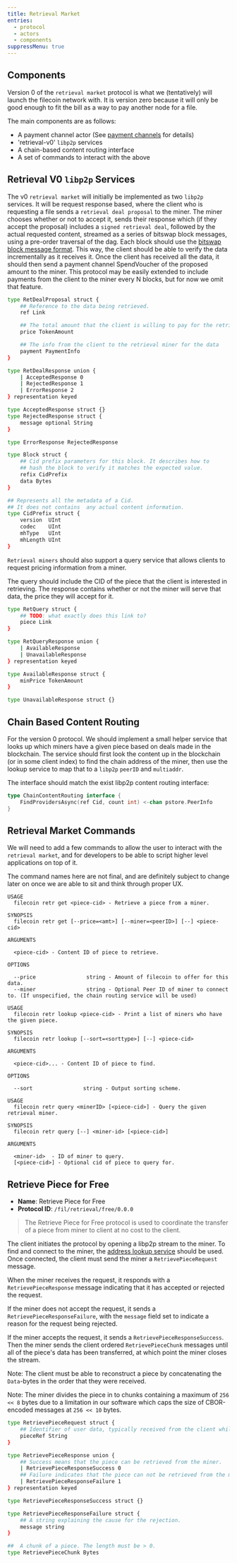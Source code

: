 ```yaml
---
title: Retrieval Market
entries:
  - protocol
  - actors
  - components
suppressMenu: true
---
```


## Components

Version 0 of the `retrieval market` protocol is what we (tentatively) will launch the filecoin network with. It is version zero because it will only be good enough to fit the bill as a way to pay another node for a file.

The main components are as follows:

- A payment channel actor (See [payment channels](payment-channels.md) for details)
- 'retrieval-v0' `libp2p` services
- A chain-based content routing interface
- A set of commands to interact with the above

## Retrieval V0 `libp2p` Services

The v0 `retrieval market` will initially be implemented as two `libp2p` services. It will be request response based, where the client who is requesting a file sends a `retrieval deal proposal` to the miner. The miner chooses whether or not to accept it, sends their response which (if they accept the proposal) includes a `signed retrieval deal`, followed by the actual requested content, streamed as a series of bitswap block messages, using a pre-order traversal of the dag. Each block should use the [bitswap block message format](https://github.com/ipfs/go-bitswap/blob/c980d7ed36f278e93828acf920f3a911e8263265/message/message.go#L228). This way, the client should be able to verify the data incrementally as it receives it. Once the client has received all the data, it should then send a payment channel SpendVoucher of the proposed amount to the miner. This protocol may be easily extended to include payments from the client to the miner every N blocks, but for now we omit that feature.

```sh
type RetDealProposal struct {
	## Reference to the data being retrieved.
	ref Link

	## The total amount that the client is willing to pay for the retrieval of the data.
	price TokenAmount

	## The info from the client to the retrieval miner for the data
	payment PaymentInfo
}

type RetDealResponse union {
    | AcceptedResponse 0
    | RejectedResponse 1
    | ErrorResponse 2
} representation keyed

type AcceptedResponse struct {}
type RejectedResponse struct {
    message optional String
}

type ErrorResponse RejectedResponse

type Block struct {
	## Cid prefix parameters for this block. It describes how to
	## hash the block to verify it matches the expected value.
	refix CidPrefix
	data Bytes
}

## Represents all the metadata of a Cid.
## It does not contains  any actual content information.
type CidPrefix struct {
	version  UInt
	codec    UInt
	mhType   UInt
	mhLength UInt
}
```

`Retrieval miners` should also support a query service that allows clients to request pricing information from a miner.

The query should include the CID of the piece that the client is interested in retrieving. The response contains whether or not the miner will serve that data, the price they will accept for it.

```sh
type RetQuery struct {
    ## TODO: what exactly does this link to?
	piece Link
}

type RetQueryResponse union {
    | AvailableResponse
    | UnavailableResponse
} representation keyed

type AvailableResponse struct {
	minPrice TokenAmount
}

type UnavailableResponse struct {}
```

## Chain Based Content Routing

For the version 0 protocol. We should implement a small helper service that looks up which miners have a given piece based on deals made in the blockchain. The service should first look the content up in the blockchain (or in some client index) to find the chain address of the miner, then use the lookup service to map that to a `libp2p` `peerID` and `multiaddr`.

The interface should match the exist libp2p content routing interface:

```go
type ChainContentRouting interface {
	FindProvidersAsync(ref Cid, count int) <-chan pstore.PeerInfo
}
```

## Retrieval Market Commands

We will need to add a few commands to allow the user to interact with the `retrieval market`, and for developers to be able to script higher level applications on top of it.

The command names here are not final, and are definitely subject to change later on once we are able to sit and think through proper UX.

```text
USAGE
  filecoin retr get <piece-cid> - Retrieve a piece from a miner.

SYNOPSIS
  filecoin retr get [--price=<amt>] [--miner=<peerID>] [--] <piece-cid>

ARGUMENTS

  <piece-cid> - Content ID of piece to retrieve.

OPTIONS

  --price                string - Amount of filecoin to offer for this data.
  --miner                string - Optional Peer ID of miner to connect to. (If unspecified, the chain routing service will be used)
```

```text
USAGE
  filecoin retr lookup <piece-cid> - Print a list of miners who have the given piece.

SYNOPSIS
  filecoin retr lookup [--sort=<sorttype>] [--] <piece-cid>

ARGUMENTS

  <piece-cid>... - Content ID of piece to find.

OPTIONS

  --sort                string - Output sorting scheme.
```

```text
USAGE
  filecoin retr query <minerID> [<piece-cid>] - Query the given retrieval miner.

SYNOPSIS
  filecoin retr query [--] <miner-id> [<piece-cid>]

ARGUMENTS

  <miner-id>  - ID of miner to query.
  [<piece-cid>] - Optional cid of piece to query for.
```


## Retrieve Piece for Free

- **Name**: Retrieve Piece for Free
- **Protocol ID**: `/fil/retrieval/free/0.0.0`

> The Retrieve Piece for Free protocol is used to coordinate the transfer of a piece from miner to client at no cost to the client.

The client initiates the protocol by opening a libp2p stream to the miner. To find and connect to the miner, the [address lookup service](lookup-service.md) should be used. Once connected, the client must send the miner a `RetrievePieceRequest` message.

When the miner receives the request, it responds with a `RetrievePieceResponse` message indicating that it has accepted or rejected the request.

If the miner does not accept the request, it sends a `RetrievePieceResponseFailure`, with the `message` field set to indicate a reason for the request being rejected.

If the miner accepts the request, it sends a `RetrievePieceResponseSuccess`. Then the miner sends the client ordered `RetrievePieceChunk` messages until all of the piece's data has been transferred, at which point the miner closes the stream.

Note: The client must be able to reconstruct a piece by concatenating the `Data`-bytes in the order that they were received.

Note: The miner divides the piece in to chunks containing a maximum of `256 << 8` bytes due to a limitation in our software which caps the size of CBOR-encoded messages at `256 << 10` bytes.

```sh
type RetrievePieceRequest struct {
	## Identifier of user data, typically received from the client while consummating a storage deal.
	pieceRef String
}
```

```sh
type RetrievePieceResponse union {
    ## Success means that the piece can be retrieved from the miner.
    | RetrievePieceResponseSuccess 0
	## Failure indicates that the piece can not be retrieved from the miner.
    | RetrievePieceResponseFailure 1
} representation keyed

type RetrievePieceResponseSuccess struct {}

type RetrievePieceResponseFailure struct {
	## A string explaining the cause for the rejection.
	message string
}
```

```sh
##  A chunk of a piece. The length must be > 0.
type RetrievePieceChunk Bytes
```
